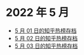 # 2022 年 5 月

+ [5 月 01 日的知乎热榜存档](/2022-5/01)
+ [5 月 02 日的知乎热榜存档](/2022-5/02)
+ [5 月 03 日的知乎热榜存档](/2022-5/03)
